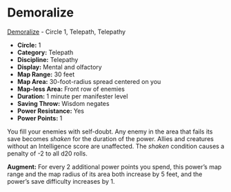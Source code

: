 # Demoralize

[Demoralize](/Psionics/D/Demoralize.md) - Circle 1, Telepath, Telepathy

- **Circle:** 1
- **Category:** Telepath
- **Discipline:** Telepathy
- **Display:** Mental and olfactory
- **Map Range:** 30 feet
- **Map Area:** 30-foot-radius spread centered on you
- **Map-less Area:** Front row of enemies
- **Duration:** 1 minute per manifester level
- **Saving Throw:** Wisdom negates
- **Power Resistance:** Yes
- **Power Points:** 1

You fill your enemies with self-doubt. Any enemy in the area that fails its save becomes *shaken* for the duration of the power. Allies and creatures without an Intelligence score are unaffected. The *shaken* condition causes a penalty of -2 to all d20 rolls.

**Augment:** For every 2 additional power points you spend, this power’s map range and the map radius of its area both increase by 5 feet, and the power’s save difficulty increases by 1.
